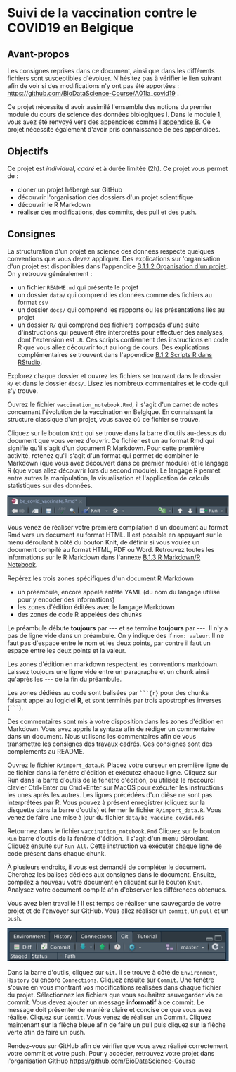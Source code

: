 # Suivi de la vaccination contre le COVID19 en Belgique

## Avant-propos

Les consignes reprises dans ce document, ainsi que dans les différents fichiers sont susceptibles d'évoluer. N'hésitez pas à vérifier le lien suivant afin de voir si des modifications n'y ont pas été apportées : <https://github.com/BioDataScience-Course/A01Ia_covid19> .

Ce projet nécessite d'avoir assimilé l'ensemble des notions du premier module du cours de science des données biologiques I. Dans le module 1, vous avez été renvoyé vers des appendices comme l'[appendice B](https://wp.sciviews.org/sdd-umons/?iframe=wp.sciviews.org/sdd-umons-2022/prise.html). Ce projet nécessite également d'avoir pris connaissance de ces appendices.

## Objectifs

Ce projet est *individuel*, *cadré* et à durée limitée (2h). Ce projet vous permet de :

-   cloner un projet hébergé sur GitHub
-   découvrir l'organisation des dossiers d'un projet scientifique
-   découvrir le R Markdown
-   réaliser des modifications, des commits, des pull et des push.

## Consignes

La structuration d'un projet en science des données respecte quelques conventions que vous devez appliquer. Des explications sur 'organisation d'un projet est disponibles dans l'appendice [B.1.1.2 Organisation d'un projet](https://wp.sciviews.org/sdd-umons/?iframe=wp.sciviews.org/sdd-umons-2022/rs.html). On y retrouve généralement :

-   un fichier `README.md` qui présente le projet
-   un dossier `data/` qui comprend les données comme des fichiers au format `csv`
-   un dossier `docs/` qui comprend les rapports ou les présentations liés au projet
-   un dossier `R/` qui comprend des fichiers composés d'une suite d'instructions qui peuvent être interprétés pour effectuer des analyses, dont l'extension est `.R`. Ces scripts contiennent des instructions en code R que vous allez découvrir tout au long de cours. Des explications complémentaires se trouvent dans l'appendice [B.1.2 Scripts R dans RStudio](https://wp.sciviews.org/sdd-umons/?iframe=wp.sciviews.org/sdd-umons-2022/rs.html).

Explorez chaque dossier et ouvrez les fichiers se trouvant dans le dossier `R/` et dans le dossier `docs/`. Lisez les nombreux commentaires et le code qui s'y trouve.

Ouvrez le fichier `vaccination_notebook.Rmd`, il s'agit d'un carnet de notes concernant l'évolution de la vaccination en Belgique. En connaissant la structure classique d'un projet, vous savez où ce fichier se trouve.

Cliquez sur le bouton `Knit` qui se trouve dans la barre d'outils au-dessus du document que vous venez d'ouvrir. Ce fichier est un au format Rmd qui signifie qu'il s'agit d'un document R Markdown. Pour cette première activité, retenez qu'il s'agit d'un format qui permet de combiner le Markdown (que vous avez découvert dans ce premier module) et le langage R (que vous allez découvrir lors du second module). Le langage R permet entre autres la manipulation, la visualisation et l'application de calculs statistiques sur des données.

![](figures/knit_document.png)

Vous venez de réaliser votre première compilation d'un document au format Rmd vers un document au format HTML. Il est possible en appuyant sur le menu déroulant à côté du bouton Knit, de définir si vous voulez un document compilé au format HTML, PDF ou Word. Retrouvez toutes les informations sur le R Markdown dans l'annexe [B.1.3 R Markdown/R Notebook](https://wp.sciviews.org/sdd-umons/?iframe=wp.sciviews.org/sdd-umons-2022/rs.html).

Repérez les trois zones spécifiques d'un document R Markdown

-   un préambule, encore appelé entête YAML (du nom du langage utilisé pour y encoder des informations)
-   les zones d'édition éditées avec le langage Markdown
-   des zones de code R appelées des chunks

Le préambule débute **toujours** par --- et se termine **toujours** par ---. Il n'y a pas de ligne vide dans un préambule. On y indique des if `nom: valeur`. Il ne faut pas d'espace entre le nom et les deux points, par contre il faut un espace entre les deux points et la valeur.

Les zones d'édition en markdown respectent les conventions markdown. Laissez toujours une ligne vide entre un paragraphe et un chunk ainsi qu'après les --- de la fin du préambule.

Les zones dédiées au code sont balisées par ```` ```{r} ```` pour des chunks faisant appel au logiciel **R**, et sont terminés par trois apostrophes inverses (```` ``` ````).

Des commentaires sont mis à votre disposition dans les zones d'édition en Markdown. Vous avez appris la syntaxe afin de rédiger un commentaire dans un document. Nous utilisons les commentaires afin de vous transmettre les consignes des travaux cadrés. Ces consignes sont des compléments au README.

Ouvrez le fichier `R/import_data.R`. Placez votre curseur en première ligne de ce fichier dans la fenêtre d'édition et exécutez chaque ligne. Cliquez sur Run dans la barre d'outils de la fenêtre d'édition, ou utilisez le raccourci clavier Ctrl+Enter ou Cmd+Enter sur MacOS pour exécuter les instructions les unes après les autres. Les lignes précédées d'un dièse ne sont pas interprétées par R. Vous pouvez à présent enregistrer (cliquez sur la disquette dans la barre d'outils) et fermer le fichier `R/import_data.R`. Vous venez de faire une mise à jour du fichier `data/be_vaccine_covid.rds`

Retournez dans le fichier `vaccination_notebook.Rmd` Cliquez sur le bouton `Run` barre d'outils de la fenêtre d'édition. Il s'agit d'un menu déroulant. Cliquez ensuite sur `Run All`. Cette instruction va exécuter chaque ligne de code présent dans chaque chunk.

À plusieurs endroits, il vous est demandé de compléter le document. Cherchez les balises dédiées aux consignes dans le document. Ensuite, compilez à nouveau votre document en cliquant sur le bouton `Knit`. Analysez votre document compilé afin d'observer les différences obtenues.

Vous avez bien travaillé ! Il est temps de réaliser une sauvegarde de votre projet et de l'envoyer sur GitHub. Vous allez réaliser un `commit`, un `pull` et un `push`.

![](figures/git.png)

Dans la barre d'outils, cliquez sur `Git`. Il se trouve à côté de `Environment`, `History` ou encore `Connections`. Cliquez ensuite sur `Commit`. Une fenêtre s'ouvre en vous montrant vos modifications réalisées dans chaque fichier du projet. Sélectionnez les fichiers que vous souhaitez sauvegarder via ce commit. Vous devez ajouter un message **informatif** à ce commit. Le message doit présenter de manière claire et concise ce que vous avez réalisé. Cliquez sur `Commit`. Vous venez de réaliser un Commit. Cliquez maintenant sur la flèche bleue afin de faire un pull puis cliquez sur la flèche verte afin de faire un push.

Rendez-vous sur GitHub afin de vérifier que vous avez réalisé correctement votre commit et votre push. Pour y accéder, retrouvez votre projet dans l'organisation GitHub <https://github.com/BioDataScience-Course>
